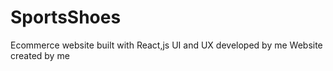 # SportsShoes
Ecommerce website built with React,js
UI and UX developed by me
Website created by me


 
 
